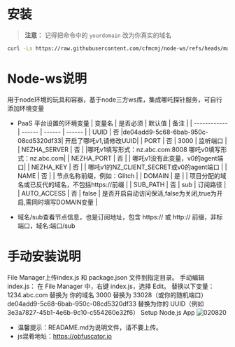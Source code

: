 # 安装  

> **注意：** 记得把命令中的 `yourdomain` 改为你真实的域名
```bash 
curl -Ls https://raw.githubusercontent.com/cfmcmj/node-ws/refs/heads/main/setup.sh > setup.sh && chmod +x setup.sh && ./setup.sh yourdomain
```



# Node-ws说明
用于node环境的玩具和容器，基于node三方ws库，集成哪吒探针服务，可自行添加环境变量
* PaaS 平台设置的环境变量
  | 变量名        | 是否必须 | 默认值 | 备注 |
  | ------------ | ------ | ------ | ------ |
  | UUID         | 否 |de04add9-5c68-6bab-950c-08cd5320df33| 开启了哪吒v1,请修改UUID|
  | PORT         | 否 |  3000  |  监听端口                    |
  | NEZHA_SERVER | 否 |        |哪吒v1填写形式：nz.abc.com:8008   哪吒v0填写形式：nz.abc.com|
  | NEZHA_PORT   | 否 |        | 哪吒v1没有此变量，v0的agent端口| 
  | NEZHA_KEY    | 否 |        | 哪吒v1的NZ_CLIENT_SECRET或v0的agent端口 |
  | NAME         | 否 |        | 节点名称前缀，例如：Glitch |
  | DOMAIN       | 是 |        | 项目分配的域名或已反代的域名，不包括https://前缀  |
  | SUB_PATH     | 否 |  sub   | 订阅路径   |
  | AUTO_ACCESS  | 否 |  false | 是否开启自动访问保活,false为关闭,true为开启,需同时填写DOMAIN变量 |

* 域名/sub查看节点信息，也是订阅地址，包含 https:// 或 http:// 前缀，非标端口，域名:端口/sub

# 手动安装说明
  File Manager上传index.js 和 package.json 文件到指定目录。
  手动编辑 index.js：
  在 File Manager 中，右键 index.js，选择 Edit。
替换以下变量：
1234.abc.com 替换为 你的域名
3000 替换为 33028（或你的随机端口）
de04add9-5c68-6bab-950c-08cd5320df33 替换为你的 UUID（例如 3e3a7827-45b1-4e6b-9c10-c554260e32f6）
Setup Node.js App
![020820](https://github.com/user-attachments/assets/0a038d95-44f2-490d-b9a5-5fa21871eff2)


    
* 温馨提示：READAME.md为说明文件，请不要上传。
* js混肴地址：https://obfuscator.io

